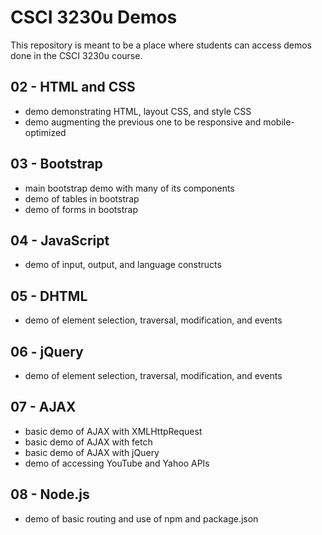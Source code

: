 # CSCI 3230u Demos

This repository is meant to be a place where students can access demos done in the CSCI 3230u course.

## 02 - HTML and CSS

- demo demonstrating HTML, layout CSS, and style CSS
- demo augmenting the previous one to be responsive and mobile-optimized

## 03 - Bootstrap

- main bootstrap demo with many of its components
- demo of tables in bootstrap
- demo of forms in bootstrap

## 04 - JavaScript

- demo of input, output, and language constructs

## 05 - DHTML

- demo of element selection, traversal, modification, and events

## 06 - jQuery

- demo of element selection, traversal, modification, and events

## 07 - AJAX

- basic demo of AJAX with XMLHttpRequest
- basic demo of AJAX with fetch
- basic demo of AJAX with jQuery
- demo of accessing YouTube and Yahoo APIs

## 08 - Node.js

- demo of basic routing and use of npm and package.json

